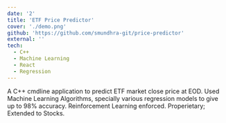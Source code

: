 ```yaml
---
date: '2'
title: 'ETF Price Predictor'
cover: './demo.png'
github: 'https://github.com/smundhra-git/price-predictor'
external: ''
tech:
  - C++
  - Machine Learning
  - React
  - Regression
---
```


A C++ cmdline application to predict ETF market close price at EOD. Used Machine Learning Algorithms, specially various regression models to give up to 98% accuracy. Reinforcement Learning enforced. Properietary; Extended to Stocks. 
